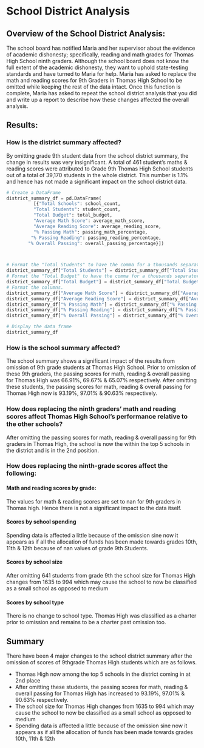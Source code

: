 # School District Analysis
## Overview of the School District Analysis:
The school board has notified Maria and her supervisor about the evidence of academic dishonesty; specifically, reading and math grades for Thomas High School ninth graders. Although the school board does not know the full extent of the academic dishonesty, they want to uphold state-testing standards and have turned to Maria for help. Maria has asked to replace the math and reading scores for 9th Graders in Thomas High School to be omitted while keeping the rest of the data intact. Once this function is complete, Maria has asked to repeat the school district analysis that you did and write up a report to describe how these changes affected the overall analysis.

## Results:
### How is the district summary affected?
By omitting grade 9th student data from the school district summary, the change in results was very insignificant. A total of 461 student’s maths & reading scores were attributed to Grade 9th Thomas High School students out of a total of 39,170 students in the whole district. This number is 1.1% and hence has not made a significant impact on the school district data.
```python
# Create a DataFrame
district_summary_df = pd.DataFrame(
          [{"Total Schools": school_count, 
          "Total Students": student_count, 
          "Total Budget": total_budget,
          "Average Math Score": average_math_score, 
          "Average Reading Score": average_reading_score,
          "% Passing Math": passing_math_percentage,
         "% Passing Reading": passing_reading_percentage,
        "% Overall Passing": overall_passing_percentage}])



# Format the "Total Students" to have the comma for a thousands separator.
district_summary_df["Total Students"] = district_summary_df["Total Students"].map("{:,}".format)
# Format the "Total Budget" to have the comma for a thousands separator, a decimal separator and a "$".
district_summary_df["Total Budget"] = district_summary_df["Total Budget"].map("${:,.2f}".format)
# Format the columns.
district_summary_df["Average Math Score"] = district_summary_df["Average Math Score"].map("{:.1f}".format)
district_summary_df["Average Reading Score"] = district_summary_df["Average Reading Score"].map("{:.1f}".format)
district_summary_df["% Passing Math"] = district_summary_df["% Passing Math"].map("{:.1f}".format)
district_summary_df["% Passing Reading"] = district_summary_df["% Passing Reading"].map("{:.1f}".format)
district_summary_df["% Overall Passing"] = district_summary_df["% Overall Passing"].map("{:.1f}".format)

# Display the data frame
district_summary_df
```
### How is the school summary affected?
The school summary shows a significant impact of the results from omission of 9th grade students at Thomas High School. Prior to omission of these 9th graders, the passing scores for math, reading & overall passing for Thomas High was 66.91%, 69.67% & 65.07% respectively. After omitting these students, the passing scores for math, reading & overall passing for Thomas High now is 93.19%, 97.01% & 90.63% respectively.
### How does replacing the ninth graders’ math and reading scores affect Thomas High School’s performance relative to the other schools?
After omitting the passing scores for math, reading & overall passing for 9th graders in Thomas High, the school is now the within the top 5 schools in the district and is in the 2nd position.
### How does replacing the ninth-grade scores affect the following:
#### Math and reading scores by grade:
The values for math & reading scores are set to nan for 9th graders in Thomas high. Hence there is not a significant impact to the data itself.
#### Scores by school spending
Spending data is affected a little because of the omission sine now it appears as if all the allocation of funds has been made towards grades 10th, 11th & 12th because of nan values of grade 9th Students.
#### Scores by school size
After omitting 641 students from grade 9th the school size for Thomas High changes from 1635 to 994 which may cause the school to now be classified as a small school as opposed to medium
#### Scores by school type
There is no change to school type. Thomas High was classified as a charter prior to omission and remains to be a charter past omission too.
## Summary
There have been 4 major changes to the school district summary after the omission of scores of 9thgrade Thomas High students which are as follows.
- Thomas High now among the top 5 schools in the district coming in at 2nd place
- After omitting these students, the passing scores for math, reading & overall passing for Thomas High has increased to 93.19%, 97.01% & 90.63% respectively.
- The school size for Thomas High changes from 1635 to 994 which may cause the school to now be classified as a small school as opposed to medium
- Spending data is affected a little because of the omission sine now it appears as if all the allocation of funds has been made towards grades 10th, 11th & 12th
